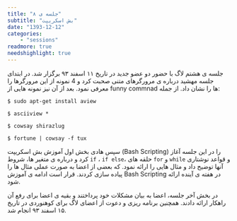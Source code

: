 ```yaml
---
title: "جلسه ی ۸"
subtitle: "بش اسکریپت"
date: "1393-12-12"
categories:
    - "sessions"
readmore: true
needshighlight: true
---
```

جلسه ی هشتم لاگ با حضور دو عضو جدید در تاریخ ۱۱ اسفند ۹۳ برگزار شد. در ابتدای جلسه مهشید درباره ی مرورگرهای متنی صحبت کرد و 4 نمونه از این مرورگرها را معرفی نمود. بعد از آن نیز نمونه هایی از funny commnad ها را نشان داد. از جمله:


```console
$ sudo apt-get install aview

$ asciiview *

$ cowsay shirazlug

$ fortune | cowsay -f tux
```

سپس هادی بخش اول آموزش بش اسکریپت (Bash Scripting) را در این جلسه آغاز کرد و درباره ی متغیر ها، شروط `if` ، `if else`، حلقه های `for` و `while` و قواعد نوشتاری آنها توضیح داد و مثال هایی را ارائه نمود. که بعضی از اعضا به صورت عملی مثال ها را پیاده سازی کردند. قرار است ادامه ی آموزش Bash Scripting در هفته ی آینده ارائه شود.

در بخش آخر جلسه، اعضا به بیان مشکلات خود پرداختند و بقیه ی اعضا برای رفع آن راهکار ارائه دادند. همچنین برنامه ریزی و دعوت از اعضای لاگ برای کوهنوردی در تاریخ ۱۵ اسفند ۹۳ انجام شد.

<!-- These pictures are missing
[![](../../img/6cd3006e-fdbb-11e6-86dd-a088b4d860141488289210.7858462.jpg)](../../img/6cd3006e-fdbb-11e6-86dd-a088b4d860141488289210.7858462.jpg)

[![](../../img/6cd30398-fdbb-11e6-86dd-a088b4d860141488289210.7859097.jpg)](../../img/6cd30398-fdbb-11e6-86dd-a088b4d860141488289210.7859097.jpg)

[![](../../img/6cd305b4-fdbb-11e6-86dd-a088b4d860141488289210.7859602.jpg)](../../img/6cd305b4-fdbb-11e6-86dd-a088b4d860141488289210.7859602.jpg)

[![](../../img/6cd30816-fdbb-11e6-86dd-a088b4d860141488289210.786031.jpg)](../../img/6cd30816-fdbb-11e6-86dd-a088b4d860141488289210.786031.jpg)
-->
